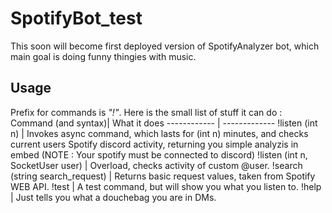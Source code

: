 # SpotifyBot_test
This soon will become first deployed version of SpotifyAnalyzer bot, which main goal is doing funny thingies with music.
## Usage
Prefix for commands is _"!"_.
Here is the  small list of stuff it can do : 
Command (and syntax)| What it does
------------ | -------------
!listen (int n) | Invokes async command, which lasts for (int n) minutes, and checks current users Spotify discord activity, returning you simple analyzis in embed (NOTE : Your spotify must be connected to discord)
!listen (int n, SocketUser user) | Overload, checks activity of custom @user.
!search (string search_request) | Returns basic request values, taken from Spotify WEB API.
!test | A test command, but will show you what you listen to.
!help | Just tells you what a douchebag you are in DMs.
